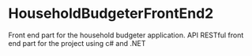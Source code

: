 # HouseholdBudgeterFrontEnd2
Front end part for the household budgeter application.
API RESTful front end part for the project using c# and .NET
